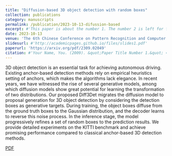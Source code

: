 ```yaml
---
title: "Diffusion-based 3D object detection with random boxes"
collection: publications
category: manuscripts
permalink: /publication/2023-10-13-difussion-based
excerpt: #'This paper is about the number 1. The number 2 is left for future work.'
date: 2023-10-13
venue: 'The 6th Chinese Conference on Pattern Recognition and Computer Vision (PRCV)'
slidesurl: #'http://academicpages.github.io/files/slides1.pdf'
paperurl: 'https://arxiv.org/pdf/2309.02049'
citation: #'Your Name, You. (2009). &quot;Paper Title Number 1.&quot; <i>Journal 1</i>. 1(1).'
---
```


3D object detection is an essential task for achieving autonomous driving. Existing anchor-based detection methods rely on empirical heuristics setting of anchors, which makes the algorithms lack elegance. In recent years, we have witnessed the rise of several generative models, among which diffusion models show great potential for learning the transformation of two distributions. Our proposed Diff3Det migrates the diffusion model to proposal generation for 3D object detection by considering the detection boxes as generative targets. During training, the object boxes diffuse from the ground truth boxes to the Gaussian distribution, and the decoder learns to reverse this noise process. In the inference stage, the model progressively refines a set of random boxes to the prediction results. We provide detailed experiments on the KITTI benchmark and achieve promising performance compared to classical anchor-based 3D detection methods.

[PDF](https://arxiv.org/pdf/2309.02049)